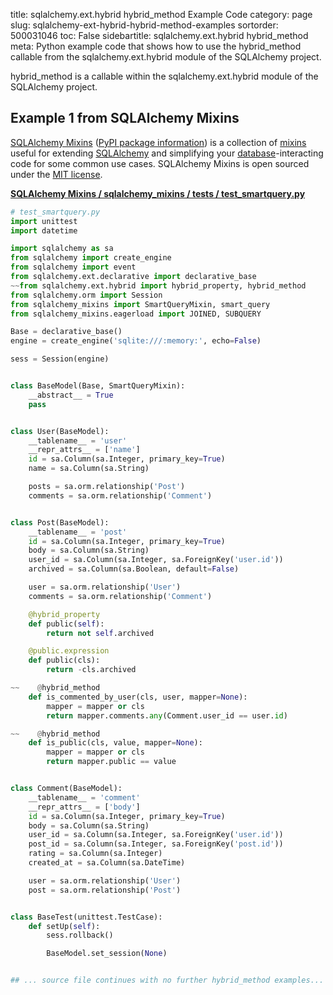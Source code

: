 title: sqlalchemy.ext.hybrid hybrid_method Example Code
category: page
slug: sqlalchemy-ext-hybrid-hybrid-method-examples
sortorder: 500031046
toc: False
sidebartitle: sqlalchemy.ext.hybrid hybrid_method
meta: Python example code that shows how to use the hybrid_method callable from the sqlalchemy.ext.hybrid module of the SQLAlchemy project.


hybrid_method is a callable within the sqlalchemy.ext.hybrid module of the SQLAlchemy project.


## Example 1 from SQLAlchemy Mixins
[SQLAlchemy Mixins](https://github.com/absent1706/sqlalchemy-mixins)
([PyPI package information](https://pypi.org/project/sqlalchemy-mixins/))
is a collection of
[mixins](https://stackoverflow.com/questions/533631/what-is-a-mixin-and-why-are-they-useful)
useful for extending [SQLAlchemy](/sqlalchemy.html) and simplifying
your [database](/databases.html)-interacting code for some common
use cases. SQLAlchemy Mixins is open sourced under the
[MIT license](https://github.com/absent1706/sqlalchemy-mixins/blob/master/LICENSE.txt).

[**SQLAlchemy Mixins / sqlalchemy_mixins / tests / test_smartquery.py**](https://github.com/absent1706/sqlalchemy-mixins/blob/master/sqlalchemy_mixins/tests/test_smartquery.py)

```python
# test_smartquery.py
import unittest
import datetime

import sqlalchemy as sa
from sqlalchemy import create_engine
from sqlalchemy import event
from sqlalchemy.ext.declarative import declarative_base
~~from sqlalchemy.ext.hybrid import hybrid_property, hybrid_method
from sqlalchemy.orm import Session
from sqlalchemy_mixins import SmartQueryMixin, smart_query
from sqlalchemy_mixins.eagerload import JOINED, SUBQUERY

Base = declarative_base()
engine = create_engine('sqlite:///:memory:', echo=False)

sess = Session(engine)


class BaseModel(Base, SmartQueryMixin):
    __abstract__ = True
    pass


class User(BaseModel):
    __tablename__ = 'user'
    __repr_attrs__ = ['name']
    id = sa.Column(sa.Integer, primary_key=True)
    name = sa.Column(sa.String)

    posts = sa.orm.relationship('Post')
    comments = sa.orm.relationship('Comment')


class Post(BaseModel):
    __tablename__ = 'post'
    id = sa.Column(sa.Integer, primary_key=True)
    body = sa.Column(sa.String)
    user_id = sa.Column(sa.Integer, sa.ForeignKey('user.id'))
    archived = sa.Column(sa.Boolean, default=False)

    user = sa.orm.relationship('User')
    comments = sa.orm.relationship('Comment')

    @hybrid_property
    def public(self):
        return not self.archived

    @public.expression
    def public(cls):
        return -cls.archived

~~    @hybrid_method
    def is_commented_by_user(cls, user, mapper=None):
        mapper = mapper or cls
        return mapper.comments.any(Comment.user_id == user.id)

~~    @hybrid_method
    def is_public(cls, value, mapper=None):
        mapper = mapper or cls
        return mapper.public == value


class Comment(BaseModel):
    __tablename__ = 'comment'
    __repr_attrs__ = ['body']
    id = sa.Column(sa.Integer, primary_key=True)
    body = sa.Column(sa.String)
    user_id = sa.Column(sa.Integer, sa.ForeignKey('user.id'))
    post_id = sa.Column(sa.Integer, sa.ForeignKey('post.id'))
    rating = sa.Column(sa.Integer)
    created_at = sa.Column(sa.DateTime)

    user = sa.orm.relationship('User')
    post = sa.orm.relationship('Post')


class BaseTest(unittest.TestCase):
    def setUp(self):
        sess.rollback()

        BaseModel.set_session(None)


## ... source file continues with no further hybrid_method examples...

```

